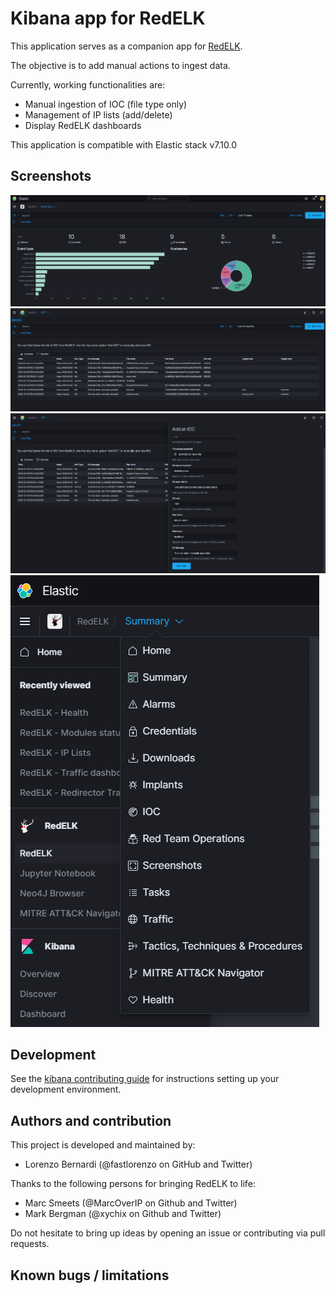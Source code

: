 # Kibana app for RedELK

This application serves as a companion app for [RedELK](https://github.com/outflanknl/redelk).

The objective is to add manual actions to ingest data.

Currently, working functionalities are:
- Manual ingestion of IOC (file type only)
- Management of IP lists (add/delete)
- Display RedELK dashboards

This application is compatible with Elastic stack v7.10.0

## Screenshots

![Summary dashboard](screenshots/redelk-summary-dark.png "Summary dashboard")
![IOC dashboard](screenshots/redelk-ioc-dark.png "IOC dashboard")
![IOC manual ingestion](screenshots/redelk-ioc-add-dark.png "IOC manual ingestion")
![Navigation](screenshots/redelk-navigation.png "Navigation")

## Development

See the [kibana contributing guide](https://github.com/elastic/kibana/blob/master/CONTRIBUTING.md) for instructions setting up your development environment.

## Authors and contribution

This project is developed and maintained by:

- Lorenzo Bernardi (@fastlorenzo on GitHub and Twitter)

Thanks to the following persons for bringing RedELK to life:

- Marc Smeets (@MarcOverIP on Github and Twitter)
- Mark Bergman (@xychix on Github and Twitter)

Do not hesitate to bring up ideas by opening an issue or contributing via pull requests.

## Known bugs / limitations

